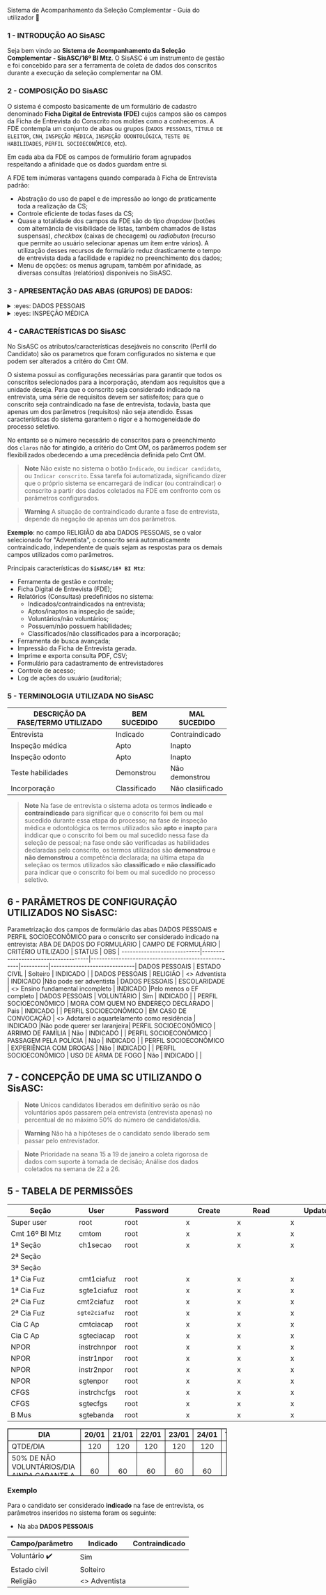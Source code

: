 Sistema de Acompanhamento da Seleção Complementar - Guia do utilizador 👋

### 1 - INTRODUÇÃO AO SisASC
Seja bem vindo ao **Sistema de Acompanhamento da Seleção Complementar - SisASC/16º BI Mtz**. O SisASC é um instrumento de gestão e foi concebido para ser a ferramenta de coleta de dados dos conscritos durante a execução da seleção complementar na OM.

### 2 - COMPOSIÇÃO DO SisASC
O sistema é composto basicamente de um formulário de cadastro denominado **Ficha Digital de Entrevista (FDE)** cujos campos são os campos da Ficha de Entrevista do Conscrito nos moldes como a conhecemos. A FDE contempla um conjunto de abas ou grupos (`DADOS PESSOAIS`, `TÍTULO DE ELEITOR`, `CNH`, `INSPEÇÃO MÉDICA`, `INSPEÇÃO ODONTOLÓGICA`, `TESTE DE HABILIDADES`, `PERFIL SOCIOECONÔMICO`, etc). 

Em cada aba da FDE os campos de formulário foram agrupados respeitando a afinidade que os dados guardam entre si. 

A FDE tem inúmeras vantagens quando comparada à Ficha de Entrevista padrão:
- Abstração do uso de papel e de impressão ao longo de praticamente toda a realização da CS;
- Controle eficiente de todas fases da CS;
- Quase a totalidade dos campos da FDE são do tipo *dropdow* (botões com alternância de visibilidade de listas, também chamados de listas suspensas), *checkbox* (caixas de checagem) ou *radiobuton* (recurso que permite ao usuário selecionar apenas um ítem entre vários). A utilização desses recursos de formulário reduz drasticamente o tempo de entrevista dada a facilidade e rapidez no preenchimento dos dados;
- Menu de opções: os menus agrupam, também por afinidade, as diversas consultas (relatórios) disponíveis no SisASC.

### 3 - APRESENTAÇÃO DAS ABAS (GRUPOS) DE DADOS:
<details>
<summary>:eyes: DADOS PESSOAIS</summary>
 
![menus e abas 5](https://user-images.githubusercontent.com/121310141/209486078-dd89a412-65c7-4e53-bc3d-2db3ab8643e8.png)

 Na imagem acima temos a aba DADOS PESSOAIS da Ficha "Digital" de Entrevista do Conscrito em evidência. 
 > **Note**
> Repare que o sistema recusa o cadastramanto do conscrito se `quaisquer` dos campos: NOME, CPF, ESTADO CIVIL, RELIGIÃO, ESCOLARIDADE, VOLUNTÁRIO ou ENTREVISTADOR não forem corretamente preenchidos. 

> **Note**
> O campo CPF do formulário tem validação *isunique*, garantindo que cada CPF armazenado no banco de dados seja único. De outra forma: o sistema não permitirá a duplicidade de cadastro.  
</details>

<details>
<summary>:eyes: INSPEÇÃO MÉDICA</summary>
 
![fm](https://user-images.githubusercontent.com/121310141/209503889-b8d7322c-934d-472d-895f-1b6718a2b76d.png)

Na imagem acima temos a aba DADOS PESSOAIS da Ficha "Digital" de Entrevista do Conscrito em evidência. 
 > **Note**
> Repare que o sistema recusa o cadastramanto do conscrito se `quaisquer` dos campos: NOME, CPF, ESTADO CIVIL, RELIGIÃO, ESCOLARIDADE, VOLUNTÁRIO ou ENTREVISTADOR não forem corretamente preenchidos. 

> **Note**
> O campo CPF do formulário tem validação *isunique*, garantindo que cada CPF armazenado no banco de dados seja único. De outra forma: o sistema não permitirá a duplicidade de cadastro.  
</details>
  
### 4 - CARACTERÍSTICAS DO SisASC
No SisASC os atributos/características desejáveis no conscrito (Perfil do Candidato) são os parametros que foram configurados no sistema e que podem ser alterados a critéro do Cmt OM.

O sistema possui as configurações necessárias para garantir que todos os conscritos selecionados para a incorporação, atendam aos requisitos que a unidade deseja. Para que o conscrito seja considerado indicado na entrevista, uma série de requisitos devem ser satisfeitos; para que o conscrito seja contraindicado na fase de entrevista, todavia, basta que apenas um dos parâmetros (requisitos) não seja atendido. Essas características do sistema garantem o rigor e a homogeneidade do processo seletivo. 

No entanto se o número necessário de conscritos para o preenchimento dos `claros` não for atingido, a critério do Cmt OM, os parâmerros podem ser flexibilizados obedecendo a uma precedência definida pelo Cmt OM. 
> **Note**
> Não existe no sistema o botão `Indicado`, ou `indicar candidato`, ou `Indicar conscrito`. Essa tarefa foi automatizada, significando dizer que o próprio sistema se encarregará de indicar (ou contraindicar) o conscrito a partir dos dados coletados na FDE em confronto com os parâmetros configurados.

> **Warning**
> A situação de contraindicado durante a fase de entrevista, depende da negação de apenas um dos parâmetros.

**Exemplo**: no campo RELIGIÃO da aba DADOS PESSOAIS, se o valor selecionado for "Adventista", o conscrito será automaticamente contraindicado, independente de quais sejam as respostas para os demais campos utilizados como parâmetros.

Principais características do **`SisASC/16º BI Mtz`**:

- Ferramenta de gestão e controle; 
- Ficha Digital de Entrevista (FDE); 
- Relatórios (Consultas) predefinidos no sistema: 
   - Indicados/contraindicados na entrevista;
   - Aptos/inaptos na inspeção de saúde;
   - Voluntários/não voluntários;
   - Possuem/não possuem habilidades;
   - Classificados/não classificados para a incorporação;
- Ferramenta de busca avançada; 
- Impressão da Ficha de Entrevista gerada. 
- Imprime e exporta consulta PDF, CSV; 
- Formulário para cadastramento de entrevistadores 
- Controle de acesso; 
- Log de ações do usuário (auditoria); 

### 5 - TERMINOLOGIA UTILIZADA NO SisASC
 DESCRIÇÃO DA FASE/TERMO UTILIZADO | BEM SUCEDIDO |   MAL SUCEDIDO   | 
-----------------------------------|--------------|------------------|
 Entrevista                        | Indicado     | Contraindicado   |   
 Inspeção médica                   | Apto         | Inapto           |      
 Inspeção odonto                   | Apto         | Inapto           |      
 Teste habilidades                 | Demonstrou   | Não demonstrou   |      
 Incorporação                      | Classificado | Não clasiificado |      
 
> **Note** 
> Na fase de entrevista o sistema adota os termos **indicado** e **contraindicado** para significar que o conscrito foi bem ou mal sucedido durante essa etapa do processo; na fase de inspeção médica e odontológica os termos utilizados são **apto** e **inapto** para inddicar que o conscrito foi bem ou mal sucedido nessa fase da seleção de pessoal; na fase onde são verificadas as habilidades declaradas pelo conscrito, os termos utilizados são **demonstrou** e **não demonstrou** a competência declarada; na última etapa da seleçãao os termos utilizados são **classificado** e **não classificado** para indicar que o conscrito foi bem ou mal sucedido no processo seletivo.

## 6 - PARÂMETROS DE CONFIGURAÇÃO UTILIZADOS NO SisASC:
Parametrização dos campos de formulário das abas DADOS PESSOAIS e PERFIL SOCIOECONÔMICO para o conscrito ser considerado indicado na entrevista:
 ABA DE DADOS DO FORMULÁRIO |            CAMPO DE FORMULÁRIO      |                    CRITÉRIO UTILIZADO              | STATUS   | OBS                          |
----------------------------|-------------------------------------|----------------------------------------------------|----------|------------------------------|
 DADOS PESSOAIS             | ESTADO CIVIL                        | Solteiro                                           | INDICADO |                              |
 DADOS PESSOAIS             | RELIGIÃO                            | &lt;&gt; Adventista                                | INDICADO |Não pode ser adventista       |
 DADOS PESSOAIS             | ESCOLARIDADE                        | &lt;&gt; Ensino fundamental incompleto             | INDICADO |Pelo menos o EF completo      |
 DADOS PESSOAIS             | VOLUNTÁRIO                          | Sim                                                | INDICADO |                              |
 PERFIL SOCIOECONÔMICO      | MORA COM QUEM NO ENDEREÇO DECLARADO | Pais                                               | INDICADO |                              |
 PERFIL SOCIOECONÔMICO      | EM CASO DE CONVOCAÇÃO               | &lt;&gt; Adotarei o aquartelamento como residência | INDICADO |Não pode querer ser laranjeira|
 PERFIL SOCIOECONÔMICO      | ARRIMO DE FAMÍLIA                   | Não                                                | INDICADO |                              |
 PERFIL SOCIOECONÔMICO      | PASSAGEM PELA POLÍCIA               | Não                                                | INDICADO |                              |
 PERFIL SOCIOECONÔMICO      | EXPERIÊNCIA COM DROGAS              | Não                                                | INDICADO |                              |
 PERFIL SOCIOECONÔMICO      | USO DE ARMA DE FOGO                 | Não                                                | INDICADO |                              |
    
## 7 - CONCEPÇÃO DE UMA SC UTILIZANDO O SisASC:
>**Note**
>Unicos candidatos liberados em definitivo serão os não voluntários após passarem pela entrevista (entrevista apenas) no percentual de no máximo 50% do número de candidatos/dia.&nbsp; 

>**Warning**
> Não há a hipóteses de o candidato sendo liberado sem passar pelo entrevistador.

>**Note**
> Prioridade na seana 15 a 19 de janeiro a coleta rigorosa de dados com suporte à tomada de decisão; Análise dos dados coletados na semana de 22 a 26. 
 
## 5 - TABELA DE PERMISSÕES
<table class="table table-striped" style="width: 1187px;">
<thead>
<tr style="height: 15px;">
<th style="width: 1144.09px; height: 15px;">Seção</th>
<th style="width: 10px; height: 15px;">User </th>
<th style="width: 674px; height: 15px;">Password</th>
<th style="width: 621px; text-align: center; height: 15px;"> Create</th>
<th style="width: 830px; text-align: center; height: 15px;"> Read</th>
<th style="width: 723px; text-align: center; height: 15px;"> Update</th>
<th style="width: 578px; text-align: center; height: 15px;">Delete </th>
<th style="width: 1153px; text-align: center; height: 15px;">Disable record</th>
<th style="width: 961px; text-align: center; height: 15px;">Enable record</th>
</tr>
</thead>
<tbody>
<tr style="height: 15px;">
<td style="width: 1144.09px; height: 15px; text-align: left;">Super user</td>
<td style="width: 10px; height: 15px;"> root</td>
<td style="width: 674px; height: 15px;">root</td>
<td style="width: 621px; height: 15px; text-align: left;">x </td>
<td style="width: 830px; height: 15px; text-align: left;">x </td>
<td style="width: 723px; height: 15px; text-align: left;">x </td>
<td style="width: 578px; height: 15px; text-align: left;">x</td>
<td style="width: 1153px; height: 15px; text-align: left;">x </td>
<td style="width: 961px; height: 15px; text-align: left;">x</td>
</tr>
<tr style="height: 15px;">
<td style="width: 1144.09px; height: 15px; text-align: left;">Cmt 16º BI Mtz</td>
<td style="width: 10px; height: 15px;"> cmtom</td>
<td style="width: 674px; height: 15px;">root</td>
<td style="width: 621px; height: 15px; text-align: left;">x</td>
<td style="width: 830px; height: 15px; text-align: left;">x</td>
<td style="width: 723px; height: 15px; text-align: left;">x</td>
<td style="width: 578px; height: 15px; text-align: left;">x</td>
<td style="width: 1153px; height: 15px; text-align: left;">x</td>
<td style="width: 961px; height: 15px; text-align: left;"> </td>
</tr>
<tr style="height: 15px;">
<td style="width: 1144.09px; height: 15px;">1ª Seção</td>
<td style="width: 10px; height: 15px;"> ch1secao</td>
<td style="width: 674px; height: 15px;">root</td>
<td style="width: 621px; height: 15px; text-align: left;">x</td>
<td style="width: 830px; height: 15px; text-align: left;">x</td>
<td style="width: 723px; height: 15px; text-align: left;">x</td>
<td style="width: 578px; height: 15px; text-align: left;">x </td>
<td style="width: 1153px; height: 15px; text-align: left;">x</td>
<td style="width: 961px; height: 15px; text-align: left;"> </td>
</tr>
<tr style="height: 15px;">
<td style="width: 1144.09px; height: 15px;">2ª Seção</td>
<td style="width: 10px; height: 15px;"></td>
<td style="width: 674px; height: 15px;"></td>
<td style="width: 621px; height: 15px; text-align: left;"></td>
<td style="width: 830px; height: 15px; text-align: left;"></td>
<td style="width: 723px; height: 15px; text-align: left;"></td>
<td style="width: 578px; height: 15px; text-align: left;"></td>
<td style="width: 1153px; height: 15px; text-align: left;"></td>
<td style="width: 961px; height: 15px; text-align: left;"></td>
</tr>
<tr style="height: 15px;">
<td style="width: 1144.09px; height: 15px; text-align: left;">3ª Seção</td>
<td style="width: 10px; height: 15px;"></td>
<td style="width: 674px; height: 15px;"></td>
<td style="width: 621px; height: 15px; text-align: left;"></td>
<td style="width: 830px; height: 15px; text-align: left;"></td>
<td style="width: 723px; height: 15px; text-align: left;"></td>
<td style="width: 578px; height: 15px; text-align: left;"></td>
<td style="width: 1153px; height: 15px; text-align: left;"></td>
<td style="width: 961px; height: 15px; text-align: left;"></td>
</tr>
<tr style="height: 15px;">
<td style="width: 1144.09px; height: 15px; text-align: left;">1ª Cia Fuz</td>
<td style="width: 10px; height: 15px;"> cmt1ciafuz</td>
<td style="width: 674px; height: 15px;">root</td>
<td style="width: 621px; height: 15px; text-align: left;">x</td>
<td style="width: 830px; height: 15px; text-align: left;">x</td>
<td style="width: 723px; height: 15px; text-align: left;">x</td>
<td style="width: 578px; height: 15px; text-align: left;"> </td>
<td style="width: 1153px; height: 15px; text-align: left;">x</td>
<td style="width: 961px; height: 15px; text-align: left;"> </td>
</tr>
<tr style="height: 15px;">
<td style="width: 1144.09px; height: 15px; text-align: left;">1ª Cia Fuz</td>
<td style="width: 10px; height: 15px;"> sgte1ciafuz</td>
<td style="width: 674px; height: 15px;">root</td>
<td style="width: 621px; height: 15px; text-align: left;">x</td>
<td style="width: 830px; height: 15px; text-align: left;">x</td>
<td style="width: 723px; height: 15px; text-align: left;">x</td>
<td style="width: 578px; height: 15px; text-align: left;"> </td>
<td style="width: 1153px; height: 15px; text-align: left;">x</td>
<td style="width: 961px; height: 15px; text-align: left;"> </td>
</tr>
<tr style="height: 16.4583px;">
<td style="width: 1144.09px; height: 16.4583px; text-align: left;">2ª Cia Fuz</td>
<td style="width: 10px; height: 16.4583px; text-align: left;">cmt2ciafuz</td>
<td style="width: 674px; height: 16.4583px;">root</td>
<td style="width: 621px; height: 16.4583px; text-align: left;">x</td>
<td style="width: 830px; height: 16.4583px; text-align: left;">x</td>
<td style="width: 723px; height: 16.4583px; text-align: left;">x</td>
<td style="width: 578px; height: 16.4583px; text-align: left;"> </td>
<td style="width: 1153px; height: 16.4583px; text-align: left;">x</td>
<td style="width: 961px; height: 16.4583px; text-align: left;"> </td>
</tr>
<tr style="height: 15px;">
<td style="width: 1144.09px; height: 15px; text-align: left;">2ª Cia Fuz</td>
<td style="width: 10px; height: 15px;"><kbd>sgte2ciafuz</kbd></td>
<td style="width: 674px; height: 15px;">root</td>
<td style="width: 621px; height: 15px; text-align: left;">x</td>
<td style="width: 830px; height: 15px; text-align: left;">x </td>
<td style="width: 723px; height: 15px; text-align: left;">x </td>
<td style="width: 578px; height: 15px; text-align: left;"> </td>
<td style="width: 1153px; height: 15px; text-align: left;">x</td>
<td style="width: 961px; height: 15px; text-align: left;"> </td>
</tr>
<tr style="height: 15px;">
<td style="width: 1144.09px; height: 15px; text-align: left;">Cia C Ap</td>
<td style="width: 10px; height: 15px;"> cmtciacap</td>
<td style="width: 674px; height: 15px;">root</td>
<td style="width: 621px; height: 15px; text-align: left;">x </td>
<td style="width: 830px; height: 15px; text-align: left;">x </td>
<td style="width: 723px; height: 15px; text-align: left;">x </td>
<td style="width: 578px; height: 15px; text-align: left;"> </td>
<td style="width: 1153px; height: 15px; text-align: left;">x </td>
<td style="width: 961px; height: 15px; text-align: left;"> </td>
</tr>
<tr style="height: 15px;">
<td style="width: 1144.09px; height: 15px; text-align: left;">Cia C Ap</td>
<td style="width: 10px; height: 15px;"> sgteciacap</td>
<td style="width: 674px; height: 15px;">root</td>
<td style="width: 621px; height: 15px; text-align: left;">x </td>
<td style="width: 830px; height: 15px; text-align: left;">x </td>
<td style="width: 723px; height: 15px; text-align: left;">x </td>
<td style="width: 578px; height: 15px; text-align: left;"> </td>
<td style="width: 1153px; height: 15px; text-align: left;">x </td>
<td style="width: 961px; height: 15px; text-align: left;"> </td>
</tr>
<tr style="height: 15px;">
<td style="width: 1144.09px; height: 15px; text-align: left;">NPOR</td>
<td style="width: 10px; height: 15px;"> instrchnpor</td>
<td style="width: 674px; height: 15px;">root</td>
<td style="width: 621px; height: 15px; text-align: left;">x</td>
<td style="width: 830px; height: 15px; text-align: left;">x </td>
<td style="width: 723px; height: 15px; text-align: left;">x</td>
<td style="width: 578px; height: 15px; text-align: left;"> </td>
<td style="width: 1153px; height: 15px; text-align: left;">x </td>
<td style="width: 961px; height: 15px; text-align: left;"> </td>
</tr>
  <tr style="height: 15px;">
<td style="width: 1144.09px; height: 15px; text-align: left;">NPOR</td>
<td style="width: 10px; height: 15px;"> instr1npor</td>
<td style="width: 674px; height: 15px;">root</td>
<td style="width: 621px; height: 15px; text-align: left;">x</td>
<td style="width: 830px; height: 15px; text-align: left;">x </td>
<td style="width: 723px; height: 15px; text-align: left;">x</td>
<td style="width: 578px; height: 15px; text-align: left;"> </td>
<td style="width: 1153px; height: 15px; text-align: left;">x </td>
<td style="width: 961px; height: 15px; text-align: left;"> </td>
</tr>
  <tr style="height: 15px;">
<td style="width: 1144.09px; height: 15px; text-align: left;">NPOR</td>
<td style="width: 10px; height: 15px;"> instr2npor</td>
<td style="width: 674px; height: 15px;">root</td>
<td style="width: 621px; height: 15px; text-align: left;">x</td>
<td style="width: 830px; height: 15px; text-align: left;">x </td>
<td style="width: 723px; height: 15px; text-align: left;">x</td>
<td style="width: 578px; height: 15px; text-align: left;"> </td>
<td style="width: 1153px; height: 15px; text-align: left;">x </td>
<td style="width: 961px; height: 15px; text-align: left;"> </td>
</tr>
<tr style="height: 15px;">
<td style="width: 1144.09px; height: 15px; text-align: left;">NPOR</td>
<td style="width: 10px; height: 15px;"> sgtenpor</td>
<td style="width: 674px; height: 15px;">root</td>
<td style="width: 621px; height: 15px; text-align: left;">x </td>
<td style="width: 830px; height: 15px; text-align: left;">x </td>
<td style="width: 723px; height: 15px; text-align: left;">x </td>
<td style="width: 578px; height: 15px; text-align: left;"> </td>
<td style="width: 1153px; height: 15px; text-align: left;">x </td>
<td style="width: 961px; height: 15px; text-align: left;"> </td>
</tr>
<tr style="height: 15px;">
<td style="width: 1144.09px; height: 15px; text-align: left;">CFGS</td>
<td style="width: 10px; height: 15px;"> instrchcfgs</td>
<td style="width: 674px; height: 15px;">root</td>
<td style="width: 621px; height: 15px; text-align: left;">x </td>
<td style="width: 830px; height: 15px; text-align: left;">x </td>
<td style="width: 723px; height: 15px; text-align: left;">x </td>
<td style="width: 578px; height: 15px; text-align: left;"> </td>
<td style="width: 1153px; height: 15px; text-align: left;">x </td>
<td style="width: 961px; height: 15px; text-align: left;"> </td>
</tr>
<tr style="height: 15px;">
<td style="width: 1144.09px; height: 15px; text-align: left;">CFGS</td>
<td style="width: 10px; height: 15px;"> sgtecfgs</td>
<td style="width: 674px; height: 15px;">root</td>
<td style="width: 621px; height: 15px; text-align: left;">x</td>
<td style="width: 830px; height: 15px; text-align: left;">x</td>
<td style="width: 723px; height: 15px; text-align: left;">x</td>
<td style="width: 578px; height: 15px; text-align: left;"> </td>
<td style="width: 1153px; height: 15px; text-align: left;">x</td>
<td style="width: 961px; height: 15px; text-align: left;"> </td>
</tr>
  <tr style="height: 15px;">
<td style="width: 1144.09px; height: 15px; text-align: left;">B Mus</td>
<td style="width: 10px; height: 15px;"> sgtebanda</td>
<td style="width: 674px; height: 15px;">root</td>
<td style="width: 621px; height: 15px; text-align: left;">x</td>
<td style="width: 830px; height: 15px; text-align: left;">x</td>
<td style="width: 723px; height: 15px; text-align: left;">x</td>
<td style="width: 578px; height: 15px; text-align: left;"> </td>
<td style="width: 1153px; height: 15px; text-align: left;">x</td>
<td style="width: 961px; height: 15px; text-align: left;"> </td>
</tr>
</tbody>
</table>


 
 






<table style="width: 100%; height: 109px; border-color: #000000;" border="1">
<tbody>
<tr>
<td style="text-align: center;"><strong>DIA</strong></td>
<td style="text-align: center;"><strong> 20/01</strong></td>
<td style="text-align: center;"><strong>21/01</strong></td>
<td style="text-align: center;"><strong>22/01</strong></td>
<td style="text-align: center;"><strong>23/01</strong></td>
<td style="text-align: center;"><strong>24/01</strong></td>
<td style="text-align: center;"><strong>TOTAL</strong></td>
</tr>
<tr>
<td>QTDE/DIA</td>
<td style="text-align: center;">120</td>
<td style="text-align: center;">120</td>
<td style="text-align: center;">120</td>
<td style="text-align: center;">120</td>
<td style="text-align: center;">120</td>
<td style="text-align: center;">600</td>
</tr>
<tr>
<td>50% DE NÃO VOLUNTÁRIOS/DIA&nbsp; AINDA GARANTE A CS?</td>
<td style="text-align: center;">60</td>
<td style="text-align: center;">60</td>
<td style="text-align: center;">60</td>
<td style="text-align: center;">60</td>
<td style="text-align: center;">60</td>
<td style="text-align: center;">300</td>
</tr>
</tbody>
</table>


 ### Exemplo
Para o candidato ser considerado **indicado** na fase de entrevista, os parâmetros inseridos no sistema foram os seguinte:
 - Na aba **DADOS PESSOAIS**

 Campo/parâmetro   | Indicado      | Contraindicado | 
-------------------|---------------|----------------|
 Voluntário  ✔️   | Sim           |                |   
 Estado civil      | Solteiro      |                |      
 Religião          | <> Adventista |                |   
 

 
 
